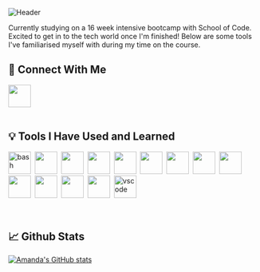 ![Header]()
<p>Currently studying on a 16 week intensive bootcamp with School of Code. Excited to get in to the tech world once I'm finished! Below are some tools I've familiarised myself with during my time on the course.</p>


<h2>🔗 Connect With Me</h2>

<a href="https://www.linkedin.com/in/amanda-whittaker91">
  <img src="https://cdn.jsdelivr.net/gh/devicons/devicon/icons/linkedin/linkedin-original.svg" width="45" height="45"/>
</a>
<br/><br/>

<h2>💡 Tools I Have Used and Learned</h2>
<p align="left">
<img src="https://cdn.jsdelivr.net/gh/devicons/devicon/icons/bash/bash-original.svg" alt="bash" width="45" height="45"/>&nbsp;
<img src="https://cdn.jsdelivr.net/gh/devicons/devicon/icons/canva/canva-original.svg" width="45" height="45"/>&nbsp;
<img src="https://cdn.jsdelivr.net/gh/devicons/devicon/icons/figma/figma-original.svg" width="45" height="45"/>&nbsp;
<img src="https://cdn.jsdelivr.net/gh/devicons/devicon/icons/git/git-original.svg" width="45" height="45"/>&nbsp;
<img src="https://cdn.jsdelivr.net/gh/devicons/devicon/icons/heroku/heroku-original.svg" width="45" height="45"/>&nbsp;
<img src="https://cdn.jsdelivr.net/gh/devicons/devicon/icons/html5/html5-original.svg" width="45" height="45"/>&nbsp;
<img src="https://cdn.jsdelivr.net/gh/devicons/devicon/icons/javascript/javascript-original.svg" width="45" height="45"/>&nbsp;
<img src="https://cdn.jsdelivr.net/gh/devicons/devicon/icons/jest/jest-plain.svg" width="45" height="45"/>&nbsp;
<img src="https://cdn.jsdelivr.net/gh/devicons/devicon/icons/nodejs/nodejs-original.svg" width="45" height="45"/>&nbsp;
<img src="https://cdn.jsdelivr.net/gh/devicons/devicon/icons/npm/npm-original-wordmark.svg" width="45" height="45"/>&nbsp;
<img src="https://cdn.jsdelivr.net/gh/devicons/devicon/icons/postgresql/postgresql-original.svg" width="45" height="45"/>&nbsp;
<img src="https://cdn.jsdelivr.net/gh/devicons/devicon/icons/react/react-original.svg" width="45" height="45"/>&nbsp;
<img src="https://cdn.jsdelivr.net/gh/devicons/devicon/icons/slack/slack-original.svg" width="45" height="45"/>&nbsp;
<img src="https://cdn.jsdelivr.net/gh/devicons/devicon/icons/vscode/vscode-original.svg" alt="vscode" width="45" height="45"/>&nbsp;
</p>
<br/>

<h2>📈 Github Stats</h2>

[![Amanda's GitHub stats](https://github-readme-stats.vercel.app/api?username=mandark1&show_icons=true&theme=radical&count_private=true)](https://github.com/mandark1/github-readme-stats)

